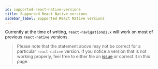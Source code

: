 ```yaml
---
id: supported-react-native-versions
title: Supported React Native versions
sidebar_label: Supported React Native versions
---
```


Currently at the time of writing, `react-navigation@1.x` will work on most of previous `react-native` versions.

> Please note that the statement above may not be correct for a particular `react-native` version. If you notice a version that is not working properly, feel free to either file an [issue](https://github.com/react-navigation/react-navigation.github.io/issues/new) or correct it in this page.

